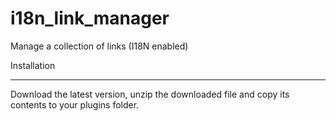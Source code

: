 i18n_link_manager
=================

Manage a collection of links (I18N enabled)

Installation
____________


Download the latest version, unzip the downloaded file and copy its contents to your plugins folder.
